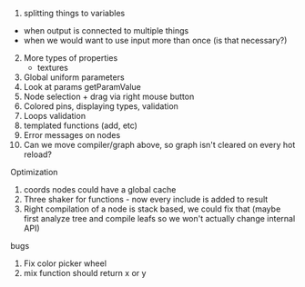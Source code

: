 1. splitting things to variables
 - when output is connected to multiple things
 - when we would want to use input more than once (is that necessary?)
2. More types of properties
    - textures
3. Global uniform parameters
4. Look at params getParamValue
5. Node selection + drag via right mouse button
6. Colored pins, displaying types, validation
7. Loops validation
8. templated functions (add, etc)
9. Error messages on nodes
10. Can we move compiler/graph above, so graph isn't cleared on every hot reload?

Optimization
1. coords nodes could have a global cache
2. Three shaker for functions - now every include is added to result
3. Right compilation of a node is stack based, we could fix that (maybe first analyze tree and compile leafs so we won't actually change internal API)

bugs
1. Fix color picker wheel
2. mix function should return x or y